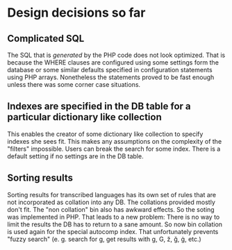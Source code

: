 # Design decisions so far

## Complicated SQL

The SQL that is _generated_ by the PHP code does not look optimized.
That is because the WHERE clauses are configured using some settings form the database
or some similar defaults specified in configuration statements using PHP arrays.
Nonetheless the statements proved to be fast enough unless there was some corner case situations.

## Indexes are specified in the DB table for a particular dictionary like collection

This enables the creator of some dictionary like collection to specify indexes she sees fit.
This makes any assumptions on the complexity of the "filters" impossible. Users can break the
search for some index. There is a default setting if no settings are in the DB table.

## Sorting results

Sorting results for transcribed languages has its own set of rules that are not incorporated as
collation into any DB. The collations provided mostly don't fit. The "non collation" bin also has
awkward effects. So the soting was implemented in PHP. That leads to a new problem: There is no
way to limit the results the DB has to return to a sane amount. So now bin collation is used again
for the special autocomp index. That unfortunately prevents "fuzzy search" (e. g. search for g, get
results with g, G, ž, ǧ, ġ, etc.)
